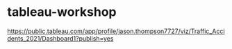 # tableau-workshop


https://public.tableau.com/app/profile/jason.thompson7727/viz/Traffic_Accidents_2021/Dashboard1?publish=yes